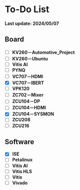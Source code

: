 # To-Do List

**Last update: 2024/05/07**

## Board

- [ ] **KV260－Automotive_Project**
- [ ] **KV260－Ubuntu**
- [ ] **Vitis AI**
- [ ] **PYNQ**
- [ ] **VC707－HDMI**
- [x] **VC707－IBERT**
- [ ] **VPK120**
- [ ] **ZC702－Mixer**
- [ ] **ZCU104－DP**
- [ ] **ZCU104－HDMI**
- [x] **ZCU104－SYSMON**
- [ ] **ZCU208**
- [ ] **ZCU216**

## Software

- [x] **ISE**
- [ ] **Petalinux**
- [ ] **Vitis AI**
- [ ] **Vitis HLS**
- [ ] **Vitis**
- [ ] **Vivado**
